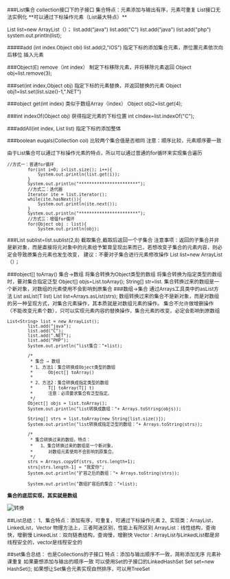 <small>
###List集合
collection接口下的子接口
集合特点：元素添加与输出有序，元素可重复
List接口无法实例化
**可以通过下标操作元素（List最大特点）**

List list=new ArrayList（）；
list.add("java")
list.add("C")
list.add("java")
list.add("php")
system.out.println(list);

#####add (int index.Object obi)
list.add(2,"IOS")
指定下标的添加集合元素，原位置元素依次向后移位
插入元素

###Object(E) remove（int index）
制定下标移除元素，并将移除元素返回
Object obj=list.remove(3);

###set(int index,Object obj)
指定下标的元素替换，并返回替换的元素
Object obj1=list.set(list.size()-1,".NET")

###object get(int index)
类似于数组Array（index）
Object obj2=list.get(4);

###int indexOf(Object obj)
获得指定元素的下标位置
int cIndex=list.indexOf("C");

###addAll(int index, List list)
指定下标的添加整体

###boolean euqals(Collection col)
比较两个集合值是否相同
注意：顺序比较，元素顺序要一致

由于List集合可以通过下标操作元素的特点，所以可以通过普通的for循环来实现集合遍历
```
//方式一：普通for循环
		for(int i=0; i<list.size(); i++){
			System.out.println(list.get(i));
		}
		System.out.println("***********************");
		//方式二：迭代器
		Iterator ite = list.iterator();
		while(ite.hasNext()){
			System.out.println(ite.next());
		}
		System.out.println("***********************");
		//方式三：增强for循环
		for(Object obj : list){
			System.out.println(obj);
```


###List sublist=list.sublist(2,8)
截取集合,截取后返回一个子集合
注意事项：返回的子集合并非是新对象，而是直接将元对象中的元素给予繁育呈现出来而已，若想改变子集合的元素内容，则必定会导致原集合元素也发生改变，
建议：不要对子集合进行元素修改操作
List list=new ArrayList（）；


###object[] toArray()
集合→数组
将集合转换为Object类型的数组
将集合转换为指定类型的数组时，要对集合指定泛型
Object[] objs=List.toArray();
String[] str=list.
集合转换过来的数组是一个新对象，对数组的元素使用不会影响到原集合
###数组→集合
通过Arrays工具类中的asList方法
List<T> asList(T list)
List list=Arrays.asList(strs);
数组转换过来的集合不是新对象，而是对数组的另一种呈现方式，对集合元素操作，其本质就是对数组元素的操作。
集合不允许做增删操作（不能改变元素个数），只可以实现元素内容的替换操作，集合元素的改变，必定会影响到原数组
```
List<String> list = new ArrayList();
		list.add("java");
		list.add("C");
		list.add(".NET");
		list.add("PHP");
		System.out.println("list集合："+list);
		
		/*
		 * 集合 → 数组
		 * 1、方法1：集合转换成Object类型的数组
		 * 		Object[] toArray()
		 * 
		 * 2、方法2：集合转换成指定类型的数组
		 * 		T[] toArray(T[] t)
		 * 		注意：必须要求集合有泛型指定。
		 */
		Object[] objs = list.toArray();
		System.out.println("list转换成数组："+ Arrays.toString(objs));
		
		String[] strs = list.toArray(new String[list.size()]);
		System.out.println("list转换成指定泛型的数组："+ Arrays.toString(strs));
		
		/*
		 * 集合转换过来的数组，特点：
		 * 	 1、集合转换过来的数组是一个新对象，
		 * 		对数组元素使用不会影响到原集合。
		 */
		strs = Arrays.copyOf(strs, strs.length+1);
		strs[strs.length-1] = "我爱你";
		System.out.println("扩容之后的数组："+ Arrays.toString(strs));
		
		System.out.println("数组扩容后的集合："+list);
```

**集合的底层实现，其实就是数组**



![转换](http://upload-images.jianshu.io/upload_images/66256-6c6dcf230e8865a5.jpg?imageMogr2/auto-orient/strip%7CimageView2/2/w/1240)

##List总结：
1、集合特点：添加有序，可重复，可通过下标操作元素
2、实现类：ArrayList，LinkedList，Vector
物理方法上，三者阿迷区别，性能上有所区别
ArrayList：线性结构，查询快，增删慢
LinkedList：双向链表结构，查询慢，增删快
Vector：ArrayList与LinkedList都是非线程安全的，vector是线程安全的

##set集合总结：
也是Collections的子接口
特点：添加与输出顺序不一致，简称添加无序
  元素补课重复
如果要想添加与输出的顺序一致
可以使用Set的子接口的LinkedHashSet
Set set=new HashSet();
如果想让Set集合元素实现自然排序，可以用TreeSet
